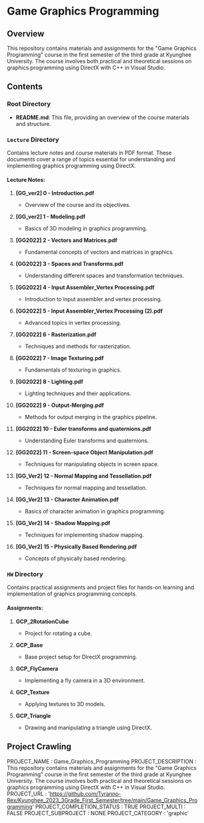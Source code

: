 # Game Graphics Programming

## Overview

This repository contains materials and assignments for the "Game Graphics Programming" course in the first semester of the third grade at Kyunghee University. The course involves both practical and theoretical sessions on graphics programming using DirectX with C++ in Visual Studio.

## Contents

### Root Directory

- **README.md**: This file, providing an overview of the course materials and structure.

### `Lecture` Directory

Contains lecture notes and course materials in PDF format. These documents cover a range of topics essential for understanding and implementing graphics programming using DirectX.

#### Lecture Notes:

1. **[GG_ver2] 0 - Introduction.pdf**
   - Overview of the course and its objectives.

2. **[GG_ver2] 1 - Modeling.pdf**
   - Basics of 3D modeling in graphics programming.

3. **[GG2022] 2 - Vectors and Matrices.pdf**
   - Fundamental concepts of vectors and matrices in graphics.

4. **[GG2022] 3 - Spaces and Transforms.pdf**
   - Understanding different spaces and transformation techniques.

5. **[GG2022] 4 - Input Assembler_Vertex Processing.pdf**
   - Introduction to input assembler and vertex processing.

6. **[GG2022] 5 - Input Assembler_Vertex Processing (2).pdf**
   - Advanced topics in vertex processing.

7. **[GG2022] 6 - Rasterization.pdf**
   - Techniques and methods for rasterization.

8. **[GG2022] 7 - Image Texturing.pdf**
   - Fundamentals of texturing in graphics.

9. **[GG2022] 8 - Lighting.pdf**
   - Lighting techniques and their applications.

10. **[GG2022] 9 - Output-Merging.pdf**
    - Methods for output merging in the graphics pipeline.

11. **[GG2022] 10 - Euler transforms and quaternions.pdf**
    - Understanding Euler transforms and quaternions.

12. **[GG2022] 11 - Screen-space Object Manipulation.pdf**
    - Techniques for manipulating objects in screen space.

13. **[GG_Ver2] 12 - Normal Mapping and Tessellation.pdf**
    - Techniques for normal mapping and tessellation.

14. **[GG_Ver2] 13 - Character Animation.pdf**
    - Basics of character animation in graphics programming.

15. **[GG_Ver2] 14 - Shadow Mapping.pdf**
    - Techniques for implementing shadow mapping.

16. **[GG_Ver2] 15 - Physically Based Rendering.pdf**
    - Concepts of physically based rendering.

### `HW` Directory

Contains practical assignments and project files for hands-on learning and implementation of graphics programming concepts.

#### Assignments:

1. **GCP_2RotationCube**
   - Project for rotating a cube.

2. **GCP_Base**
   - Base project setup for DirectX programming.

3. **GCP_FlyCamera**
   - Implementing a fly camera in a 3D environment.

4. **GCP_Texture**
   - Applying textures to 3D models.

5. **GCP_Triangle**
   - Drawing and manipulating a triangle using DirectX.


## Project Crawling

PROJECT_NAME : Game_Graphics_Programming
PROJECT_DESCRIPTION : This repository contains materials and assignments for the "Game Graphics Programming" course in the first semester of the third grade at Kyunghee University. The course involves both practical and theoretical sessions on graphics programming using DirectX with C++ in Visual Studio.
PROJECT_URL : 'https://github.com/Tyranno-Rex/Kyunghee_2023_3Grade_First_Semester/tree/main/Game_Graphics_Programming'
PROJECT_COMPLETION_STATUS : TRUE
PROJECT_MULTI : FALSE
PROJECT_SUBPROJECT : NONE
PROJECT_CATEGORY : 'graphic'